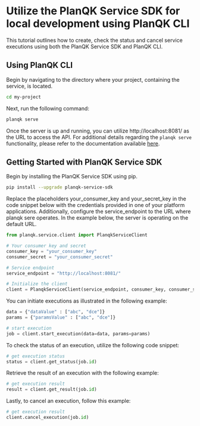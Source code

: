 # Utilize the PlanQK Service SDK for local development using PlanQK CLI

This tutorial outlines how to create, check the status and cancel service executions using both the PlanQK Service SDK and PlanQK CLI.


## Using PlanQK CLI

Begin by navigating to the directory where your project, containing the service, is located.

```bash
cd my-project
```

Next, run the following command:

```bash
planqk serve
```

Once the server is up and running, you can utilize http://localhost:8081/ as the URL to access the API. For additional details regarding the `planqk serve` functionality, please refer to the documentation available [here](https://docs.platform.planqk.de/cli-reference.html#planqk-serve).

## Getting Started with PlanQK Service SDK

Begin by installing the PlanQK Service SDK using pip.

```bash
pip install --upgrade planqk-service-sdk
```
Replace the placeholders your_consumer_key and your_secret_key in the code snippet below with the credentials provided in one of your platform applications. Additionally, configure the service_endpoint to the URL where planqk sere operates. In the example below, the server is operating on the default URL.



```python
from planqk.service.client import PlanqkServiceClient

# Your consumer key and secret
consumer_key = "your_consumer_key"
consumer_secret = "your_consumer_secret"

# Service endpoint
service_endpoint = "http://localhost:8081/"

# Initialize the client
client = PlanqkServiceClient(service_endpoint, consumer_key, consumer_secret)
```

You can initiate executions as illustrated in the following example:

```python
data = {"dataValue" : ["abc", "dce"]}
params = {"paramsValue" : ["abc", "dce"]}

# start execution
job = client.start_execution(data=data, params=params)
```

To check the status of an execution, utilize the following code snippet:

```python
# get execution status
status = client.get_status(job.id)
```

Retrieve the result of an execution with the following example:


```python
# get execution result
result = client.get_result(job.id)
```
Lastly, to cancel an execution, follow this example:

```python
# get execution result
client.cancel_execution(job.id)
```

